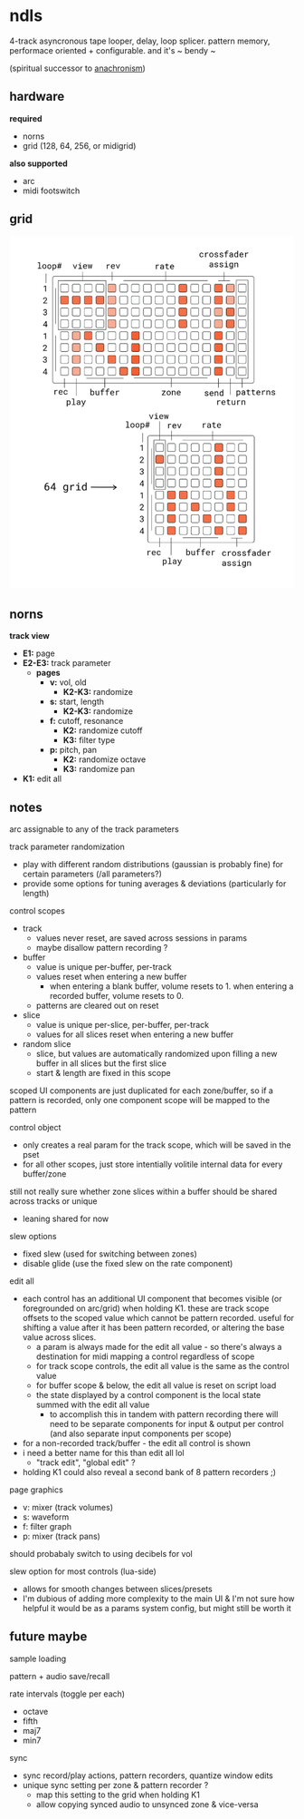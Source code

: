 # ndls

4-track asyncronous tape looper, delay, loop splicer. pattern memory, performace oriented + configurable. and it's ~ bendy ~

(spiritual successor to [anachronism](https://github.com/andr-ew/prosody#anachronsim))

## hardware

**required**
- norns
- grid (128, 64, 256, or midigrid)

**also supported**
- arc
- midi footswitch

## grid

![documentation image](doc/ndls.png)

## norns

**track view**
- **E1:** page
- **E2-E3:** track parameter
  - **pages**
    - **v:** vol, old
      - **K2-K3:** randomize
    - **s:** start, length
      - **K2-K3:** randomize 
    - **f:** cutoff, resonance
      - **K2:** randomize cutoff
      - **K3:** filter type
    - **p:** pitch, pan
      - **K2:** randomize octave
      - **K3:** randomize pan
- **K1:** edit all

## notes

arc assignable to any of the track parameters

track parameter randomization
  - play with different random distributions (gaussian is probably fine) for certain parameters (/all parameters?)
  - provide some options for tuning averages & deviations (particularly for length)

control scopes
- track
  - values never reset, are saved across sessions in params
  - maybe disallow pattern recording ?
- buffer
  - value is unique per-buffer, per-track 
  - values reset when entering a new buffer 
    - when entering a blank buffer, volume resets to 1. when entering a recorded buffer, volume resets to 0.
  - patterns are cleared out on reset
- slice
  - value is unique per-slice, per-buffer, per-track
  - values for all slices reset when entering a new buffer
- random slice
  - slice, but values are automatically randomized upon filling a new buffer in all slices but the first slice
  - start & length are fixed in this scope

scoped UI components are just duplicated for each zone/buffer, so if a pattern is recorded, only one component scope will be mapped to the pattern

control object
- only creates a real param for the track scope, which will be saved in the pset
- for all other scopes, just store intentially volitile internal data for every buffer/zone

still not really sure whether zone slices within a buffer should be shared across tracks or unique
- leaning shared for now

slew options
- fixed slew (used for switching between zones)
- disable glide (use the fixed slew on the rate component)

edit all
- each control has an additional UI component that becomes visible (or foregrounded on arc/grid) when holding K1. these are track scope offsets to the scoped value which cannot be pattern recorded. useful for shifting a value after it has been pattern recorded, or altering the base value across slices.
  - a param is always made for the edit all value - so there's always a destination for midi mapping a control regardless of scope
  - for track scope controls, the edit all value is the same as the control value
  - for buffer scope & below, the edit all value is reset on script load
  - the state displayed by a control component is the local state summed with the edit all value
    - to accomplish this in tandem with pattern recording there will need to be separate components for input & output per control (and also separate input components per scope)
- for a non-recorded track/buffer - the edit all control is shown
- i need a better name for this than edit all lol
  - "track edit", "global edit" ?
- holding K1 could also reveal a second bank of 8 pattern recorders  ;)

page graphics
- v: mixer (track volumes)
- s: waveform
- f: filter graph
- p: mixer (track pans)

should probabaly switch to using decibels for vol

slew option for most controls (lua-side)
- allows for smooth changes between slices/presets
- I'm dubious of adding more complexity to the main UI & I'm not sure how helpful it would be as a params system config, but might still be worth it

## future maybe

sample loading

pattern + audio save/recall

rate intervals (toggle per each)
- octave
- fifth
- maj7
- min7

sync
- sync record/play actions, pattern recorders, quantize window edits
- unique sync setting per zone & pattern recorder ? 
  - map this setting to the grid when holding K1
  - allow copying synced audio to unsynced zone & vice-versa
